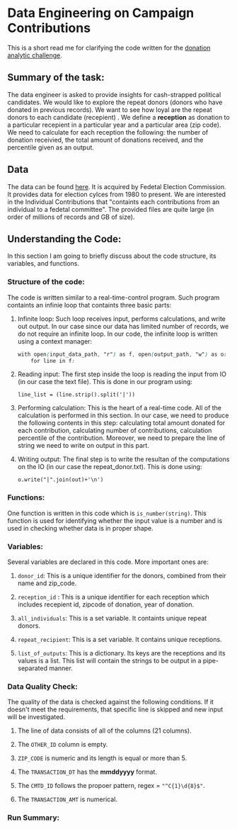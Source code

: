 # Data Engineering on Campaign Contributions

This is a short read me for clarifying the code written for the [donation analytic challenge](https://github.com/InsightDataScience/donation-analytics).

## Summary of the task:

The data engineer is asked to provide insights for cash-strapped political candidates.
We would like to explore the repeat donors (donors who have donated in previous records). We want to see how loyal are the repeat donors to each candidate (recepient) .
We define a **reception** as donation to a particular recepient in a particular year and a particular area (zip code).
We need to calculate for each reception the following: the number of donation receivied, the total amount of donations received, and the percentile given as an output.

## Data

The data can be found [here](https://classic.fec.gov/finance/disclosure/metadata/DataDictionaryContributionsbyIndividuals.shtml).
It is acquired by Fedetal Election Commission. It provides data for election cylces from 1980 to present. We are interested in the Individual Contributions that "containts each contributions from an individual to a fedetal committee". The provided files are quite large (in order of millions of records and GB of size).

## Understanding the Code:

In this section I am going to briefly discuss about the code structure, its variables, and functions.

### Structure of the code:
The code is written similar to a real-time-control program.
Such program containts an infinie loop that containts three basic parts:

1. Infinite loop:
Such loop receives input, performs calculations, and write out output. In our case since our data has limited number of records, we do not require an infinite loop. 
In our code, the infinite loop is written using a context manager:

	```css
	with open(input_data_path, "r") as f, open(output_path, "w") as o:
		for line in f:
	```

2. Reading input:
The first step inside the loop is reading the input from IO (in our case the text file). This is done in our program using:
	
	```
	line_list = (line.strip().split('|'))
	```
3. Performing calculation:
This is the heart of a real-time code. All of the calculation is performed in this section.
In our case, we need to produce the following contents in this step: calculating total amount donated for each contribution, calculating number of contributions, calculation percentile of the contribution.
Moreover, we need to prepare the line of string we need to write on output in this part.
	
4. Writing output:
The final step is to write the resultan of the computations on the IO (in our case the repeat_donor.txt). This is done using:

	```
	o.write("|".join(out)+'\n')
	```


### Functions:

One function is written in this code which is ``is_number(string)``.
This function is used for identifying whether the input value is a number and is used in checking whether data is in proper shape.

### Variables:
Several variables are declared in this code. More important ones are:

1. ``donor_id``: This is a unique identifier for the donors, combined from their name and zip_code.

2. ``reception_id`` : This is a unique identifier for each reception which includes recepient id, zipcode of donation, year of donation.

3. ``all_individuals``: This is a set variable. It containts unique repeat donors.

4. ``repeat_recipient``: This is a set variable. It contains unique receptions.

5. ``list_of_outputs``: This is a dictionary. Its keys are the receptions and its values is a list. This list will contain the strings to be output in a pipe-separated manner.

### Data Quality Check:
The quality of the data is checked against the following conditions.
If it doesn't meet the requirements, that specific line is skipped and new input will be investigated.
1. The line of data consists of all of the columns (21 columns).

2. The ``OTHER_ID`` column is empty.

3. ``ZIP_CODE`` is numeric and its length is equal or more than 5.

4. The ``TRANSACTION_DT`` has the **mmddyyyy** format. 

5. The ``CMTD_ID`` follows the propoer pattern, regex = ``"^C{1}\d{8}$"``. 

6. The ``TRANSACTION_AMT`` is numerical.

### Run Summary: